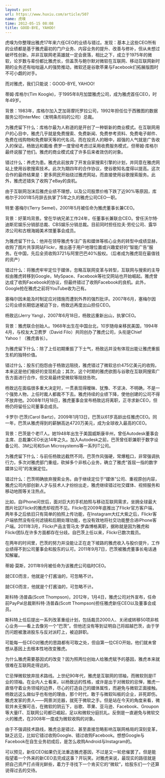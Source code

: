 ```yaml
---
layout: post
url: https://www.huxiu.com/article/507
name: 虎嗅
time: 2012-05-15 08:08
title: GOOD-BYE, YAHOO!
---
```

虎嗅为你整理出雅虎17年来六任CEO的业绩与错过。发现：基本上这些CEO所有的业绩都是基于雅虎最初的门户业务、内容业务的提升、改善与修补，但从未想过破坏性创新。并非互联网老英雄就一定会衰落，相比之下，成立于1975年的微软，论岁数与辈份都比雅虎长，但盖茨与鲍尔默对微软在互联网、移动互联网新时期的业务还有咄咄逼人的强势推动，微软还是谷歌苹果与Facebook们拓展版图时不可小觑的对手。

而对雅虎，我们只能说：GOOD-BYE, YAHOO!

蒂姆·库格尔(Tim Koogle)，于1995年8月加盟雅虎公司，成为雅虎首任CEO，时年49岁。

背景：1983年，库格尔加入芝加哥摩托罗拉公司，1992年担任位于西雅图的数据服务公司InterMec（发明条形码的公司）总裁。

为雅虎留下什么：库格尔最为人称道的是开创了一种崭新的商业模式。在互联网用户的心目中，雅虎几乎就是免费搜索、免费新闻、免费参考资料、免费电子邮件、免费在线购物和免费聊天等的代名词。而在投资人的眼中，超强的人气就是广告收入的保证。杨致远和戴维·费罗一度曾经考虑过采用收费服务模式，但蒂姆·库格尔最终说服了他们。雅虎的商业模式成了许多后来者效仿的对象。

错过什么：养虎为患。雅虎此前放弃了开发自家搜索引擎的计划，并同意在雅虎网站上使用谷歌搜索技术。此次为期四年的合作协议，使谷歌知名度得以提高。这次合作的最终结果是：更多网民开始绕过雅虎网站，而直接使用谷歌搜索服务。此外，雅虎还错失了收购了eBay的良机。

由于互联网泡沫后雅虎业绩不理想，以及公司股票价格下跌了近90%等原因，库格尔于2001年5月辞去执掌了5年之久的雅虎公司CEO一职。

特里·塞梅尔(Terry Semel)，2001年5月被任命为雅虎董事长兼CEO。

背景：好莱坞背景。曾在华纳兄弟工作24年，任董事长兼联合CEO。曾任沃尔特·迪斯尼娱乐分销部总裁、CBS娱乐分销总裁。目前同时担任拉夫·劳伦公司、露华浓公司和古根海姆美术馆董事会成员。

为雅虎留下什么：他并在领导雅虎专注广告和媒体等核心业务的转型中成绩显赫，收购了图片共享网站Flickr，推出基于用户地理位置或兴趣爱好的“智能广告”服务。在中国，先后全资收购3721与阿里巴巴40%股权。（后者成为雅虎现在最值钱的资产）

错过什么：将雅虎牢牢定位于媒体，忽略互联网变革与转型，互联网与搜索的主导权由雅虎转移到Google，MySpace、Facebook等社交网站也开始崛起。雅虎曾达成了收购Facebook的协议，但最终错过了收购Facebook的良机。此外，Google抢在雅虎之前将YouTube收为己有。

塞梅尔因未能及时制定应对措施而遭到外界的强烈批评。2007年6月，塞梅尔因公司业绩长期低迷被迫下台，杨致远再度出山担任CEO。

杨致远(Jerry Yang)，2007年6月18日，杨致远重新出山，执掌CEO。

背景：雅虎联合创始人。1968年出生在中国台北，10岁随母亲移民美国，1994年4月，与校友大卫费罗（David Filo）共同创办了雅虎公司，头衔是Chief Yahoo！（雅虎酋长）。

为雅虎留下什么：除了上任初期重振了下士气，杨致远并没有体现出能让雅虎重振生机的独特价值。

错过什么：股东们抱怨由于杨致远阻挠，雅虎错过了微软总价475亿美元的收购，本来这是他们极好的变现机会；其次，这个时期的雅虎欲图与谷歌在互联网搜索广告方面进行合作，但交易最终受微软等阻挠告吹。

杨致远在面临很多重大决定时，一贯表现得暧昧、犹豫、不坚决、不明确，不是一个强势人物，上任时裁人都裁不下去。雅虎持续的业绩下降，使他创建的公司不得不放弃他。2008年11月18日，雅虎董事会宣布杨致远将离职，正寻求新CEO，但杨仍将留任公司董事会成员。

卡罗尔·巴茨(Carol Bartz)，2009年1月13日，巴茨以61岁高龄出任雅虎CEO。同一年，巴茨从雅虎得到的薪酬高达4720万美元，成为全球收入最高的CEO。

背景：巴茨是个老IT人。她1948年出生于美国威斯康辛州，曾任Autodesk董事会主席、总裁兼CEO长达14年之久。加入Autodesk之前，巴茨曾任职兼职于数字设备公司、3M公司和Sun Microsystems等一系列IT公司。

为雅虎留下什么：与前任杨致远截然不同，巴茨作风强硬，常爆粗口，非常强调执行力，多次对雅虎部门重组，砍掉多个非核心业务，确立了雅虎“首屈一指的数字媒体公司”的发展定位。

错过什么：巴茨明确放弃搜索业务。由于继续定位于“媒体”公司、重视原创内容，雅虎公司内部创新人才与技术人才纷纷出走，雅虎继续错过社交媒体、视频服务和移动地图等关注热点。

比如，自iPhone问世后，面对巨大的手机拍照与移动互联网需求，坐拥全球最大图片社区Flickr的雅虎却视而不见。Flickr在2009年底推出了Flickr官方客户端，两年多之后依旧只有简单的拍照上传功能，在Instagram大红大紫之后，Flickr客户端依然没有任何滤镜和后期处理功能，也没有效地将社交功能整合进iPhone客户端。2011年3月，Flickr产品主管马太·罗森博格离职，据称就是因为雅虎和Flickr团队在许多方面都存在分歧。自巴茨上任以来，Flickr已数次裁员。

在两年的时间里，巴茨的努力并没能让正在走下坡路的雅虎收入与股价提升，工作业绩得不到公司董事会和股东的认可。2011年9月7日，巴茨被雅虎董事长电话通知解雇。

蒂姆·莫斯，2011年9月被任命为该雅虎公司临时CEO。

就CEO而言，他就是个打酱油的，可忽略不计。

就CEO而言，他就是个打酱油的，可忽略不计。

斯科特·汤普森(Scott Thompson)，2012年，1月4日，雅虎公司对外宣布，任命前PayPal总裁斯科特·汤普森(Scott Thompson)担任雅虎新任CEO以及董事会成员。

斯科特上任后提出一系列改革重组计划，包括裁员2000人、关闭或转移50项非核心业务——看上去像另一个“巴茨”。但他还没有等到证明自己将超越巴茨，由于学历问题被激进股东与反对派盯上，被迫辞职。

可能每一任CEO对雅虎的思路都有可取之处，但自第一位CEO开始，他们就未曾想从基因上去根本性地改变雅虎。

为什么雅虎需要基因式的改变？因为照两位创始人给雅虎赋予的基因，雅虎本来就很难在互联网走得远的。

它忌惮微软放弃技术路线。上世纪90年代，雅虎是互联网的领袖，而微软则是IT业的领袖。在业内人士看来，以杨致远的性格，或许是出于对微软的忌惮，雅虎一直恪守着业务领域的边界，尽心的打造自己的媒体属性，而避免与微软正面接触。杨致远这么做似乎也有他的理由，那个时代，敢于与微软叫板的企业，非死即伤。雅虎发家的贵人——网景浏览器，就死于微软之手。但是站在今天的角度来看，微软并未无懈可击，在微软的阴云下，谷歌、苹果、亚马逊、Facebook、Groupon等大量IT、互联网公司都已崛起，足以和微软分庭抗礼。反倒是一直避免与微软交火的雅虎，在2008年一度成为微软收购的对象。

由于不强调技术路线，雅虎总是错过、甚至直接忽略影响互联网格局的深刻变革，缺乏远见，比如它错过收购Google、错过收购Facebook。想想Google与Facebook在自生业务初成后，是怎么收购Android与Instagram的。

可以预见，新任CEO如果仍无法重造雅虎基因，不过是又一轮悲催罢了。但是能指望着一个外来的新CEO去完成这事？开玩笑。对雅虎来说，最现实的路径就是把自己资产打点得光鲜些，着力于寻找下一个肯买它的“微软”，给股东们一个还算说得过去的交待。

